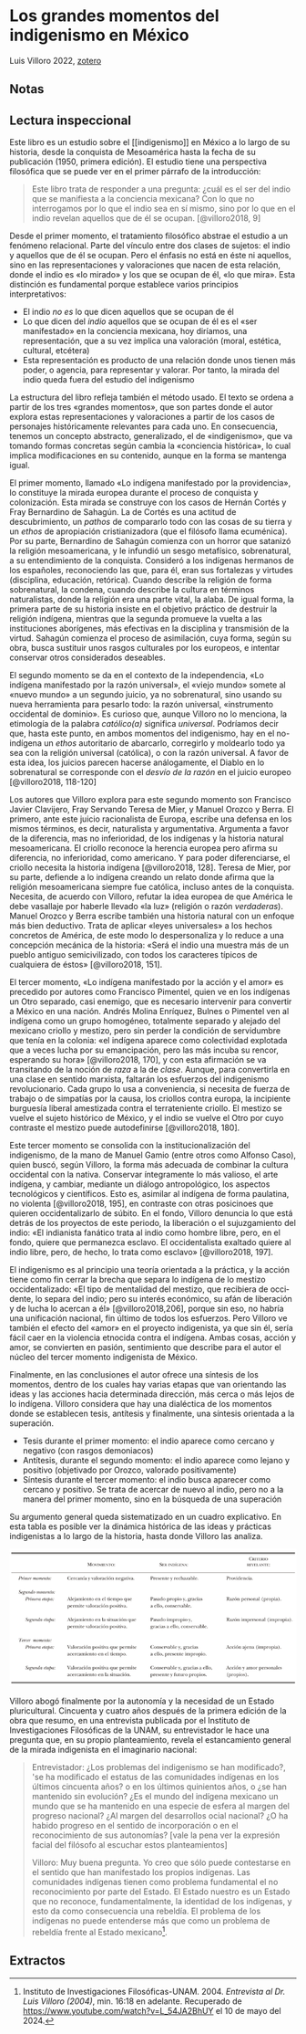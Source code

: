 # Los grandes momentos del indigenismo en México
Luis Villoro 2022, [zotero](zotero://select/items/@villoro2022)

## Notas

## Lectura inspeccional

<!--Según el título, prefacio, epígrafe, solapa, de qué trata el libro-->Este libro es un estudio sobre el [[indigenismo]] en México a lo largo de su historia, desde la conquista de Mesoamérica hasta la fecha de su publicación (1950, primera edición). El estudio tiene una perspectiva filosófica que se puede ver en el primer párrafo de la introducción:

> Este libro trata de responder a una pregunta: ¿cuál es el ser del indio que se manifiesta a la conciencia mexicana? Con lo que no interrogamos por lo que el indio sea en sí mismo, sino por lo que en el indio revelan aquellos que de él se ocupan. [@villoro2018, 9]

Desde el primer momento, el tratamiento filosófico abstrae el estudio a un fenómeno relacional. Parte del vínculo entre dos clases de sujetos: el indio y aquellos que de él se ocupan. Pero el énfasis no está en éste ni aquellos, sino en las representaciones y valoraciones que nacen de esta relación, donde el indio es «lo mirado» y los que se ocupan de él, «lo que mira». Esta distinción es fundamental porque establece varios principios interpretativos:

- El indio *no es* lo que dicen aquellos que se ocupan de él
- Lo que dicen del *indio* aquellos que se ocupan de él es el «ser manifestado» en la conciencia mexicana, hoy diríamos, una representación, que a su vez implica una valoración (moral, estética, cultural, etcétera)
- Esta representación es producto de una relación donde unos tienen más poder, o agencia, para representar y valorar. Por tanto, la mirada del indio queda fuera del estudio del indigenismo

<!--Según la tabla de contenido, índices, apéndices. Cómo se estructura-->La estructura del libro refleja también el método usado. El texto se ordena a partir de los tres «grandes momentos», que son partes donde el autor explora estas representaciones y valoraciones a partir de los casos de personajes históricamente relevantes para cada uno. En consecuencia, tenemos un concepto abstracto, generalizado, el de «indigenismo», que va tomando formas concretas según cambia la «conciencia histórica», lo cual implica modificaciones en su contenido, aunque en la forma se mantenga igual.

<!--Un párrafo por momento-->
El primer momento, llamado «Lo indígena manifestado por la providencia», lo constituye la mirada europea durante el proceso de conquista y colonización. Esta mirada se construye con los casos de Hernán Cortés y Fray Bernardino de Sahagún. La de Cortés es una actitud de descubrimiento, un *pathos* de compararlo todo con las cosas de su tierra y un *ethos* de apropiación cristianizadora (que el filósofo llama ecuménica). Por su parte, Bernardino de Sahagún comienza con un horror que satanizó la religión mesoamericana, y le infundió un sesgo metafísico, sobrenatural, a su entendimiento de la conquista. Consideró a los indígenas hermanos de los españoles, reconociendo las que, para él, eran sus fortalezas y virtudes (disciplina, educación, retórica). Cuando describe la religión de forma sobrenatural, la condena, cuando describe la cultura en términos naturalistas, donde la religión era una parte vital, la alaba. De igual forma, la primera parte de su historia insiste en el objetivo práctico de destruir la religión indígena, mientras que la segunda promueve la vuelta a las instituciones aborígenes, más efectivas en la disciplina y transmisión de la virtud. Sahagún comienza el proceso de asimilación, cuya forma, según su obra, busca sustituir unos rasgos culturales por los europeos, e intentar conservar otros considerados deseables.

El segundo momento se da en el contexto de la independencia, «Lo indígena manifestado por la razón universal», el «viejo mundo» somete al «nuevo mundo» a un segundo juicio, ya no sobrenatural, sino usando su nueva herramienta para pesarlo todo: la razón universal, «instrumento occidental de dominio». Es curioso que, aunque Villoro no lo menciona, la etimología de la palabra *católico(a)* significa *universal*. Podríamos decir que, hasta este punto, en ambos momentos del indigenismo, hay en el no-indígena un *ethos* autoritario de abarcarlo, corregirlo y moldearlo todo ya sea con la  religión universal (católica), o con la razón universal. A favor de esta idea, los juicios parecen hacerse análogamente, el Diablo en lo sobrenatural se corresponde con el *desvío de la razón* en el juicio europeo [@villoro2018, 118-120]

Los autores que Villoro explora para este segundo momento son Francisco Javier Clavijero, Fray Servando Teresa de Mier, y Manuel Orozco y Berra. El primero, ante este juicio racionalista de Europa, escribe una defensa en los mismos términos, es decir, naturalista y argumentativa. Argumenta a favor de la diferencia, mas no inferioridad, de los indígenas y la historia natural mesoamericana. El criollo reconoce la herencia europea pero afirma su diferencia, no inferioridad, como americano. Y para poder diferenciarse, el criollo necesita la historia indígena [@villoro2018, 128]. Teresa de Mier, por su parte, defiende a lo indígena creando un relato donde afirma que la religión mesoamericana siempre fue católica, incluso antes de la conquista. Necesita, de acuerdo con Villoro, refutar la idea europea de que América le debe vasallaje por haberle llevado «la luz» (religión o razón *verdaderas*). Manuel Orozco y Berra escribe también una historia natural con un enfoque más bien deductivo. Trata de aplicar «leyes universales» a los hechos concretos de América, de este modo lo despersonaliza y lo reduce a una concepción mecánica de la historia: «Será el indio una muestra más de un pueblo antiguo semicivilizado, con todos los caracteres típicos de cualquiera de éstos» [@villoro2018, 151].

El tercer momento, «Lo indígena manifestado por la acción y el amor» es precedido por autores como Francisco Pimentel, quien ve en los indígenas un Otro separado, casi enemigo, que es necesario intervenir para convertir a México en una nación. Andrés Molina Enríquez, Bulnes o Pimentel ven al indígena como un grupo homogéneo, totalmente separado y alejado del mexicano criollo y mestizo, pero sin perder la condición de servidumbre que tenía en la colonia: «el indígena aparece como colectividad explotada que a veces lucha por su emancipación, pero las más incuba su rencor, esperando su hora» [@villoro2018, 170], y con esta afirmación se va transitando de la noción de *raza* a la de *clase*. Aunque, para convertirla en una clase en sentido marxista, faltarán los esfuerzos del indigenismo revolucionario. Cada grupo lo usa a conveniencia, si necesita de fuerza de trabajo o de simpatías por la causa, los criollos contra europa, la incipiente burguesía liberal amestizada contra el terrateniente criollo. El mestizo se vuelve el sujeto histórico de México, y el indio se vuelve el Otro por cuyo contraste el mestizo puede autodefinirse [@villoro2018, 180].

Este tercer momento se consolida con la institucionalización del indigenismo, de la mano de Manuel Gamio (entre otros como Alfonso Caso), quien buscó, según Villoro, la forma más adecuada de combinar la cultura occidental con la nativa. Conservar íntegramente lo más valioso, el arte indígena, y cambiar, mediante un diálogo antropológico, los aspectos tecnológicos y científicos. Esto es, asimilar al indígena de forma paulatina, no violenta [@villoro2018, 195], en contraste con otras posicinoes que quieren occidentalizarlo de súbito. En el fondo, Villoro denuncia lo que está detrás de los proyectos de este periodo, la liberación o el sujuzgamiento del indio: «El indianista fanático trata al indio como hombre libre, pero, en el fondo, quiere que permanezca esclavo. El occidentalista exaltado quiere al indio libre, pero, de hecho, lo trata como esclavo» [@villoro2018, 197].

El indigenismo es al principio una teoría orientada a la práctica, y la acción tiene como fin cerrar la brecha que separa lo indígena de lo mestizo occidentalizado: «El tipo de mentalidad del mestizo, que recibiera de occi­dente, lo separa del indio; pero su interés económico, su afán de  liberación y de lucha lo acercan a él» [@villoro2018,206], porque sin eso, no habría una unificación nacional, fin último de todos los esfuerzos. Pero Villoro ve también el efecto del «amor» en el proyecto indigenista, ya que sin él, sería fácil caer en la violencia etnocida contra el indígena. Ambas cosas, acción y amor, se convierten en pasión, sentimiento que describe para el autor el núcleo del tercer momento indigenista de México.

<!--Los conceptos principales sus relaciones y argumentos según el escaneo de páginas-->
Finalmente, en las conclusiones el autor ofrece una síntesis de los momentos, dentro de los cuales hay varias etapas que van orientando las ideas y las acciones hacia determinada dirección, más cerca o más lejos de lo indígena. Villoro considera que hay una dialéctica de los momentos donde se establecen tesis, antítesis y finalmente, una síntesis orientada a la superación.

- Tesis durante el primer momento: el indio aparece como cercano y negativo (con rasgos demoniacos)
- Antítesis, durante el segundo momento: el indio aparece como lejano y positivo (objetivado por Orozco, valorado positivamente)
- Síntesis durante el tercer momento: el indio busca aparecer como cercano y positivo. Se trata de acercar de nuevo al indio, pero no a la manera del primer momento, sino en la búsqueda de una superación

Su argumento general queda sistematizado en un cuadro explicativo. En esta tabla es posible ver la dinámica histórica de las ideas y prácticas indigenistas a lo largo de la historia, hasta donde Villoro las analiza.

![Villoro 2018](@villoro2018_momentos.png)

<!--Críticas y valoraciones: El libro me gustó / no me gustó porque-->
Villoro abogó finalmente por la autonomía y la necesidad de un Estado pluricultural. Cincuenta y cuatro años después de la primera edición de la obra que resumo, en una entrevista publicada por el Instituto de Investigaciones Filosóficas de la UNAM, su entrevistador le hace una pregunta que, en su propio planteamiento, revela el estancamiento general de la mirada indigenista en el imaginario nacional:

> Entrevistador: ¿Los problemas del indigenismo se han modificado?, 'se ha modificado el estatus de las comunidades indígenas en los últimos cincuenta años? o en los últimos quinientos años, o ¿se han mantenido sin evolución? ¿Es el mundo del indígena mexicano un mundo que se ha mantenido en una especie de esfera al margen del progreso nacional? ¿Al margen del desarrollos ocial nacional? ¿O ha habido progreso en el sentido de incorporación o en el reconocimiento de sus autonomías? \[vale la pena ver la expresión facial del filósofo al escuchar estos planteamientos\]
>  
> Villoro: Muy buena pregunta. Yo creo que sólo puede contestarse en el sentido que han manifestado los propios indígenas. Las comunidades indígenas tienen como problema fundamental el no reconocimiento por parte del Estado. El Estado nuestro es un Estado que no reconoce, fundamentalmente, la identidad de los indígenas, y esto da como consecuencia una rebeldía. El problema de los indígenas no puede entenderse más que como un problema de rebeldía frente al Estado mexicano[^villoro2018-1].

[^villoro2018-1]: Instituto de Investigaciones Filosóficas-UNAM. 2004. _Entrevista al Dr. Luis Villoro (2004)_, min. 16:18 en adelante. Recuperado de <https://www.youtube.com/watch?v=L_54JA2BhUY> el 10 de mayo del 2024.

## Extractos

